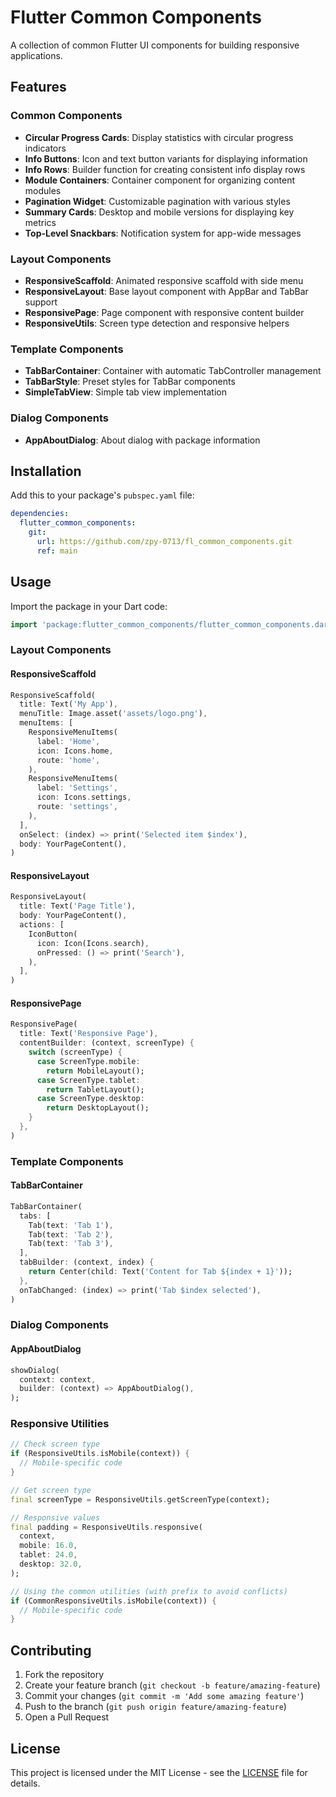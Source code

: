 # Flutter Common Components

A collection of common Flutter UI components for building responsive applications.

## Features

### Common Components
- **Circular Progress Cards**: Display statistics with circular progress indicators
- **Info Buttons**: Icon and text button variants for displaying information
- **Info Rows**: Builder function for creating consistent info display rows
- **Module Containers**: Container component for organizing content modules
- **Pagination Widget**: Customizable pagination with various styles
- **Summary Cards**: Desktop and mobile versions for displaying key metrics
- **Top-Level Snackbars**: Notification system for app-wide messages

### Layout Components
- **ResponsiveScaffold**: Animated responsive scaffold with side menu
- **ResponsiveLayout**: Base layout component with AppBar and TabBar support
- **ResponsivePage**: Page component with responsive content builder
- **ResponsiveUtils**: Screen type detection and responsive helpers

### Template Components
- **TabBarContainer**: Container with automatic TabController management
- **TabBarStyle**: Preset styles for TabBar components
- **SimpleTabView**: Simple tab view implementation

### Dialog Components
- **AppAboutDialog**: About dialog with package information

## Installation

Add this to your package's `pubspec.yaml` file:

```yaml
dependencies:
  flutter_common_components:
    git:
      url: https://github.com/zpy-0713/fl_common_components.git
      ref: main
```

## Usage

Import the package in your Dart code:

```dart
import 'package:flutter_common_components/flutter_common_components.dart';
```

### Layout Components

#### ResponsiveScaffold

```dart
ResponsiveScaffold(
  title: Text('My App'),
  menuTitle: Image.asset('assets/logo.png'),
  menuItems: [
    ResponsiveMenuItems(
      label: 'Home',
      icon: Icons.home,
      route: 'home',
    ),
    ResponsiveMenuItems(
      label: 'Settings',
      icon: Icons.settings,
      route: 'settings',
    ),
  ],
  onSelect: (index) => print('Selected item $index'),
  body: YourPageContent(),
)
```

#### ResponsiveLayout

```dart
ResponsiveLayout(
  title: Text('Page Title'),
  body: YourPageContent(),
  actions: [
    IconButton(
      icon: Icon(Icons.search),
      onPressed: () => print('Search'),
    ),
  ],
)
```

#### ResponsivePage

```dart
ResponsivePage(
  title: Text('Responsive Page'),
  contentBuilder: (context, screenType) {
    switch (screenType) {
      case ScreenType.mobile:
        return MobileLayout();
      case ScreenType.tablet:
        return TabletLayout();
      case ScreenType.desktop:
        return DesktopLayout();
    }
  },
)
```

### Template Components

#### TabBarContainer

```dart
TabBarContainer(
  tabs: [
    Tab(text: 'Tab 1'),
    Tab(text: 'Tab 2'),
    Tab(text: 'Tab 3'),
  ],
  tabBuilder: (context, index) {
    return Center(child: Text('Content for Tab ${index + 1}'));
  },
  onTabChanged: (index) => print('Tab $index selected'),
)
```

### Dialog Components

#### AppAboutDialog

```dart
showDialog(
  context: context,
  builder: (context) => AppAboutDialog(),
);
```

### Responsive Utilities

```dart
// Check screen type
if (ResponsiveUtils.isMobile(context)) {
  // Mobile-specific code
}

// Get screen type
final screenType = ResponsiveUtils.getScreenType(context);

// Responsive values
final padding = ResponsiveUtils.responsive(
  context,
  mobile: 16.0,
  tablet: 24.0,
  desktop: 32.0,
);

// Using the common utilities (with prefix to avoid conflicts)
if (CommonResponsiveUtils.isMobile(context)) {
  // Mobile-specific code
}
```

## Contributing

1. Fork the repository
2. Create your feature branch (`git checkout -b feature/amazing-feature`)
3. Commit your changes (`git commit -m 'Add some amazing feature'`)
4. Push to the branch (`git push origin feature/amazing-feature`)
5. Open a Pull Request

## License

This project is licensed under the MIT License - see the [LICENSE](LICENSE) file for details.